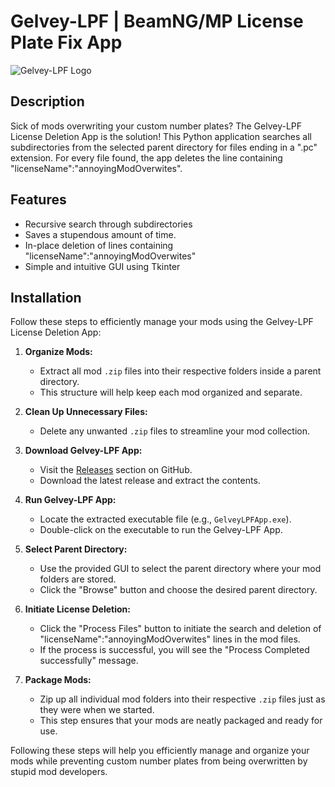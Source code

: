 # Gelvey-LPF | BeamNG/MP License Plate Fix App

![Gelvey-LPF Logo]((https://i.ibb.co/qnbGc8z/covet-s2-1536x864.jpg))

## Description

Sick of mods overwriting your custom number plates? The Gelvey-LPF License Deletion App is the solution! This Python application searches all subdirectories from the selected parent directory for files ending in a ".pc" extension. For every file found, the app deletes the line containing "licenseName":"annoyingModOverwites".

## Features

- Recursive search through subdirectories
- Saves a stupendous amount of time.
- In-place deletion of lines containing "licenseName":"annoyingModOverwites"
- Simple and intuitive GUI using Tkinter

## Installation

Follow these steps to efficiently manage your mods using the Gelvey-LPF License Deletion App:

1. **Organize Mods:**
   - Extract all mod `.zip` files into their respective folders inside a parent directory.
   - This structure will help keep each mod organized and separate.

2. **Clean Up Unnecessary Files:**
   - Delete any unwanted `.zip` files to streamline your mod collection.

3. **Download Gelvey-LPF App:**
   - Visit the [Releases](https://github.com/Gelvey/BeamNG-LPF/releases) section on GitHub.
   - Download the latest release and extract the contents.

4. **Run Gelvey-LPF App:**
   - Locate the extracted executable file (e.g., `GelveyLPFApp.exe`).
   - Double-click on the executable to run the Gelvey-LPF App.

5. **Select Parent Directory:**
   - Use the provided GUI to select the parent directory where your mod folders are stored.
   - Click the "Browse" button and choose the desired parent directory.

6. **Initiate License Deletion:**
   - Click the "Process Files" button to initiate the search and deletion of "licenseName":"annoyingModOverwites" lines in the mod files.
   - If the process is successful, you will see the "Process Completed successfully" message.

7. **Package Mods:**
   - Zip up all individual mod folders into their respective `.zip` files just as they were when we started.
   - This step ensures that your mods are neatly packaged and ready for use.

Following these steps will help you efficiently manage and organize your mods while preventing custom number plates from being overwritten by stupid mod developers.


